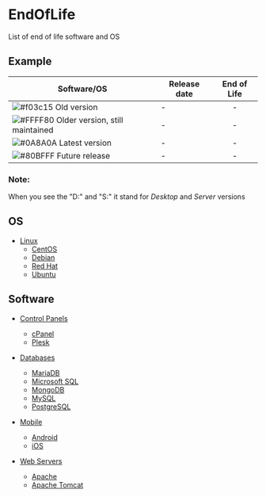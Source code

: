 # EndOfLife
List of end of life software and OS


## Example
| Software/OS | Release date | End of Life |
| ------ | ------ | :------: |
| ![#f03c15](https://placehold.it/15/f03c15/000000?text=+) Old version | - | - |
| ![#FFFF80](https://placehold.it/15/FFFF80/000000?text=+) Older version, still maintained | - | - |
| ![#0A8A0A](https://placehold.it/15/0A8A0A/000000?text=+) Latest version | - | - |
| ![#80BFFF](https://placehold.it/15/80BFFF/000000?text=+) Future release | - | - |

### Note:
When you see the "D:" and "S:" it stand for *Desktop* and *Server* versions

## OS
- [Linux](https://github.com/matthernet/EndOfLife/blob/main/oslinux.md)
    - [CentOS](https://github.com/matthernet/EndOfLife/blob/main/oslinux.md#centos)
    - [Debian](https://github.com/matthernet/EndOfLife/blob/main/oslinux.md#debian)
    - [Red Hat](https://github.com/matthernet/EndOfLife/blob/main/oslinux.md#red-hat)
    - [Ubuntu](https://github.com/matthernet/EndOfLife/blob/main/oslinux.md#ubuntu)

## Software
- [Control Panels](https://github.com/matthernet/EndOfLife/blob/main/ControlPanels.md)
    - [cPanel](https://github.com/matthernet/EndOfLife/blob/main/ControlPanels.md#cpanel)
    - [Plesk](https://github.com/matthernet/EndOfLife/blob/main/ControlPanels.md#plesk)

- [Databases](https://github.com/matthernet/EndOfLife/blob/main/Databases.md)
    - [MariaDB](https://github.com/matthernet/EndOfLife/blob/main/Databases.md#mariadb)
    - [Microsoft SQL](https://github.com/matthernet/EndOfLife/blob/main/Databases.md#microsoft-sql)
    - [MongoDB](https://github.com/matthernet/EndOfLife/blob/main/Databases.md#mongodb)
    - [MySQL](https://github.com/matthernet/EndOfLife/blob/main/Databases.md#mongodb)
    - [PostgreSQL](https://github.com/matthernet/EndOfLife/blob/main/Databases.md#postgresql)

- [Mobile](https://github.com/matthernet/EndOfLife/blob/main/Mobile.md)
    - [Android](https://github.com/matthernet/EndOfLife/blob/main/Mobile.md#android)
    - [iOS](https://github.com/matthernet/EndOfLife/blob/main/Mobile.md#ios)

- [Web Servers](https://github.com/matthernet/EndOfLife/blob/main/WebServers.md)
    - [Apache](https://github.com/matthernet/EndOfLife/blob/main/WebServers.md#apache)
    - [Apache Tomcat](https://github.com/matthernet/EndOfLife/blob/main/WebServers.md#apache-tomcat)
